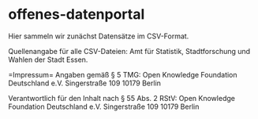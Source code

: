 # offenes-datenportal

Hier sammeln wir zunächst Datensätze im CSV-Format.

Quellenangabe für alle CSV-Dateien: Amt für Statistik, Stadtforschung und Wahlen der Stadt Essen.

=Impressum=
Angaben gemäß § 5 TMG:
Open Knowledge Foundation Deutschland e.V.
Singerstraße 109
10179 Berlin

Verantwortlich für den Inhalt nach § 55 Abs. 2 RStV:
Open Knowledge Foundation Deutschland e.V.
Singerstraße 109
10179 Berlin
